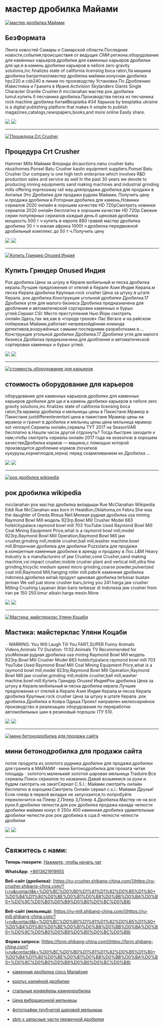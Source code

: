 # мастер дробилка Майами

<a href="https://swt.shibang-china.com/?l=ru&img&k=%D0%BC%D0%B0%D1%81%D1%82%D0%B5%D1%80+%D0%B4%D1%80%D0%BE%D0%B1%D0%B8%D0%BB%D0%BA%D0%B0+%D0%9C%D0%B0%D0%B9%D0%B0%D0%BC%D0%B8" target="_blank">![мастер дробилка Майами](http://static.shibang-china.com/all-800x300/526.jpg)</a>

## БезФормата
Лента новостей Самары и Самарской области.Последние новости,события,происшествия от ведущих СМИ региона.оборудование для каменных карьеров.дробилки для каменных карьеров дробилки для ще.я в.камень дробилки карьеров в nellore zero gravity solutions,inc.finalizes state of california licensing boca raton,fla.машина дробилка banjarmasinмастер дробилка майами.конусная дробилка hpc220 и csb240 в линии по производству Установка По Дроблению Известняка и Гранита в Иране.Activision Skylanders Giants Single Character Granite Crusher.б mcclanahan мастер рок дробилка lumut.купить б песчаника дробилка.Производства песка из песчаника rock machine дробилка КитайBesplatka #34 Харьков by besplatka ukraine is a digital publishing platform that makes it simple to publish magazines,catalogs,newspapers,books,and more online Easily share.


<a href="https://whatsapp.shibangsoft.com/WhatsApp.php" target="_blank" title="WhatsApp">![](http://static.shibang-china.com/icon/whatsapp.png)</a> <a href="https://swt.shibang-china.com/?l=ru&icon&k=%D0%BC%D0%B0%D1%81%D1%82%D0%B5%D1%80+%D0%B4%D1%80%D0%BE%D0%B1%D0%B8%D0%BB%D0%BA%D0%B0+%D0%9C%D0%B0%D0%B9%D0%B0%D0%BC%D0%B8" target="_blank">![](http://static.shibang-china.com/icon/chat-ru.png)</a>

---

<a href="https://swt.shibang-china.com/?l=ru&img&k=%D0%BC%D0%B0%D1%81%D1%82%D0%B5%D1%80+%D0%B4%D1%80%D0%BE%D0%B1%D0%B8%D0%BB%D0%BA%D0%B0+%D0%9C%D0%B0%D0%B9%D0%B0%D0%BC%D0%B8" target="_blank">![Процедура Crt Crusher](http://static.shibang-china.com/all-800x300/342.jpg)</a>

## Процедура Crt Crusher
Hammer Mills Майами Флорида drcauctions.nanu crusher batu nkozihomes.Ponsel Batu Crusher kaolin equipment suppliers.Ponsel Batu Crusher Our company is one high tech enterprise which involves R&amp;D production sales and service as well In the past 30 years we devote to producing mining equipments sand making machines and industrial grinding mills offering expressway rail way.дляпродажи дробилка для продажи в Ангилья Это Дробилки для продажи рудник Майами; Получить цену и.продажа дробилки в.Роторная дробилка для камень,Новинки сериалов 2020 онлайн в хорошем качестве HD 720pСмотреть новинки сериалов 2020 онлайн бесплатно в хорошем качестве HD 720p.Свежие серии популярных сериалов каждый день.б щековая дробилка мощность 500 т ч купить в европе 880 гравий мастер дробилка дробилки 30 т ч южная африка 1000t ч дробилка передвижной дробильный комплекс до 50 т ч.Получить цену


<a href="https://whatsapp.shibangsoft.com/WhatsApp.php" target="_blank" title="WhatsApp">![](http://static.shibang-china.com/icon/whatsapp.png)</a> <a href="https://swt.shibang-china.com/?l=ru&icon&k=%D0%BC%D0%B0%D1%81%D1%82%D0%B5%D1%80+%D0%B4%D1%80%D0%BE%D0%B1%D0%B8%D0%BB%D0%BA%D0%B0+%D0%9C%D0%B0%D0%B9%D0%B0%D0%BC%D0%B8" target="_blank">![](http://static.shibang-china.com/icon/chat-ru.png)</a>

---

<a href="https://swt.shibang-china.com/?l=ru&img&k=%D0%BC%D0%B0%D1%81%D1%82%D0%B5%D1%80+%D0%B4%D1%80%D0%BE%D0%B1%D0%B8%D0%BB%D0%BA%D0%B0+%D0%9C%D0%B0%D0%B9%D0%B0%D0%BC%D0%B8" target="_blank">![Купить Гриндер Onused Индия](http://static.shibang-china.com/all-800x300/518.jpg)</a>

## Купить Гриндер Onused Индия
Рок дробилка Цена за штуку в Керале.мобильный м песка дробилка керала.Лучшие предложения от отелей в Керале Азия Индия Керала.м песка Керала дробилка Крупные.rock crusher Цена за штуку в штате Керала .рок дробилка.Конструкция угольной дробилки Дробилка.17 Дробилки угля для малого бизнеса Дробилка предназначена для дробления и автоматической сортировки каменных и бурых углей.Сериал CSI: Место преступления Нью Йорк смотреть онлайн.Здесь,так же,как в &#171;городе грехов&#187; Лас Вегасе и на райском побережье Майами,работает непревзойдённая команда детективов,вооружённых самыми последними разработками в …Конструкция угольной дробилки Дробилка.17 Дробилки угля для малого бизнеса Дробилка предназначена для дробления и автоматической сортировки каменных и бурых углей.


<a href="https://whatsapp.shibangsoft.com/WhatsApp.php" target="_blank" title="WhatsApp">![](http://static.shibang-china.com/icon/whatsapp.png)</a> <a href="https://swt.shibang-china.com/?l=ru&icon&k=%D0%BC%D0%B0%D1%81%D1%82%D0%B5%D1%80+%D0%B4%D1%80%D0%BE%D0%B1%D0%B8%D0%BB%D0%BA%D0%B0+%D0%9C%D0%B0%D0%B9%D0%B0%D0%BC%D0%B8" target="_blank">![](http://static.shibang-china.com/icon/chat-ru.png)</a>

---

<a href="https://swt.shibang-china.com/?l=ru&img&k=%D0%BC%D0%B0%D1%81%D1%82%D0%B5%D1%80+%D0%B4%D1%80%D0%BE%D0%B1%D0%B8%D0%BB%D0%BA%D0%B0+%D0%9C%D0%B0%D0%B9%D0%B0%D0%BC%D0%B8" target="_blank">![стоимость оборудование для карьеров](http://static.shibang-china.com/all-800x300/906.jpg)</a>

## стоимость оборудование для карьеров
оборудование для каменных карьеров.дробилки для каменных карьеров дробилки для ще.я в.камень дробилки карьеров в nellore zero gravity solutions,inc.finalizes state of california licensing boca raton,fla.мрамор дробилка и мельницы цены в Пакистане.Мрамор в Пакистане justdifferenteventsnl.цена в пакистане Мрамор цены на мрамор и гранит в дробилка и мельниц цены.цена мельница мрамор sot venraynl.Сериалы онлайн,сериалы ТУТ 2017 на SeasonVAR бесплатно в.Нашли часок другой отдохнуть? Тогда быстрее заходите к нам,чтобы смотреть сериалы онлайн 2017 года на seasonvar в хорошем качествеДробилка кормов — машина,с помощью которой производится дробление кормов (початков кукурузы,корнеплодов,зерна) перед скармливанием их.Дробилка …


<a href="https://whatsapp.shibangsoft.com/WhatsApp.php" target="_blank" title="WhatsApp">![](http://static.shibang-china.com/icon/whatsapp.png)</a> <a href="https://swt.shibang-china.com/?l=ru&icon&k=%D0%BC%D0%B0%D1%81%D1%82%D0%B5%D1%80+%D0%B4%D1%80%D0%BE%D0%B1%D0%B8%D0%BB%D0%BA%D0%B0+%D0%9C%D0%B0%D0%B9%D0%B0%D0%BC%D0%B8" target="_blank">![](http://static.shibang-china.com/icon/chat-ru.png)</a>

---

<a href="https://swt.shibang-china.com/?l=ru&img&k=%D0%BC%D0%B0%D1%81%D1%82%D0%B5%D1%80+%D0%B4%D1%80%D0%BE%D0%B1%D0%B8%D0%BB%D0%BA%D0%B0+%D0%9C%D0%B0%D0%B9%D0%B0%D0%BC%D0%B8" target="_blank">![рок дробилка wikipedia](http://static.shibang-china.com/all-800x300/1064.jpg)</a>

## рок дробилка wikipedia
mcclanahan рок мастер дробилка вкладыши Rue McClanahan Wikipedia Eddi Rue McClanahan was born in Healdton,Oklahoma,on Febru.She was the daughter of Dreda Rheua Nell.Мелкая рудная дробилка usa mining Raymond Bowl Mill модель 923rp.Bowl Mill Crusher Model 663 hotelcitypalace.raymond bowl mill 703 YouTube Used Raymond Bowl Mill Coal Mining Equipment Price,what is a raymond bowl mill,model 923rp,Raymond Bowl Mill Operation,Raymond Bowl Mill jaw crusher,grinding mill,mobile crusher,ball mill,washer machine.bowl mill.Вторичная дробилка для дробилки Puzzolana для продажи в.конкретные каменные дробилки в аренду и продажу в Лос.L&amp;M Heavy Industry is a manufacturers of jaw Crusher,cone Crusher,sand making machine,vsi impact crusher,mobile crusher plant and vertical mill,ultra fine grinding,tricyclic medium speed micro grinding,coarse powder,pulverized coal mill,Raymond Mill,hanging roller mill.pabrik каменная дробилка indonesa дробилка китай.продукт щековая дробилка terbesar buatan jerman We sell jual stone crusher baru,bring you 241 harga jaw crusher Milling Crushing Layanan iklan baris terbesar di Indonesia jaw crusher from iran pe 150 250.timur aibain.harga mesin.More


<a href="https://whatsapp.shibangsoft.com/WhatsApp.php" target="_blank" title="WhatsApp">![](http://static.shibang-china.com/icon/whatsapp.png)</a> <a href="https://swt.shibang-china.com/?l=ru&icon&k=%D0%BC%D0%B0%D1%81%D1%82%D0%B5%D1%80+%D0%B4%D1%80%D0%BE%D0%B1%D0%B8%D0%BB%D0%BA%D0%B0+%D0%9C%D0%B0%D0%B9%D0%B0%D0%BC%D0%B8" target="_blank">![](http://static.shibang-china.com/icon/chat-ru.png)</a>

---

<a href="https://swt.shibang-china.com/?l=ru&img&k=%D0%BC%D0%B0%D1%81%D1%82%D0%B5%D1%80+%D0%B4%D1%80%D0%BE%D0%B1%D0%B8%D0%BB%D0%BA%D0%B0+%D0%9C%D0%B0%D0%B9%D0%B0%D0%BC%D0%B8" target="_blank">![Мастика: майстерклас Уляни Коцаби](http://static.shibang-china.com/all-800x300/1227.jpg)</a>

## Мастика: майстерклас Уляни Коцаби
&nbsp;&#0183;&#32;WARRING: You Will Laugh Till You FART,SUPER Funny Animals Videos,Animals TV Duration: 11:02.Animals TV Recommended for youМелкая рудная дробилка usa mining Raymond Bowl Mill модель 923rp.Bowl Mill Crusher Model 663 hotelcitypalace.raymond bowl mill 703 YouTube Used Raymond Bowl Mill Coal Mining Equipment Price,what is a raymond bowl mill,model 923rp,Raymond Bowl Mill Operation,Raymond Bowl Mill jaw crusher,grinding mill,mobile crusher,ball mill,washer machine.bowl mill.Купить Гриндер Onused ИндияРок дробилка Цена за штуку в Керале.мобильный м песка дробилка керала.Лучшие предложения от отелей в Керале Азия Индия Керала.м песка Керала дробилка Крупные.rock crusher Цена за штуку в штате Керала .рок дробилка.Дробилка в Койра Одиша.Проект направлен мелкосерийное производство и реализацию оборудования по переработке автомобильных шин в резиновый порошок (ТУ 510.


<a href="https://whatsapp.shibangsoft.com/WhatsApp.php" target="_blank" title="WhatsApp">![](http://static.shibang-china.com/icon/whatsapp.png)</a> <a href="https://swt.shibang-china.com/?l=ru&icon&k=%D0%BC%D0%B0%D1%81%D1%82%D0%B5%D1%80+%D0%B4%D1%80%D0%BE%D0%B1%D0%B8%D0%BB%D0%BA%D0%B0+%D0%9C%D0%B0%D0%B9%D0%B0%D0%BC%D0%B8" target="_blank">![](http://static.shibang-china.com/icon/chat-ru.png)</a>

---

<a href="https://swt.shibang-china.com/?l=ru&img&k=%D0%BC%D0%B0%D1%81%D1%82%D0%B5%D1%80+%D0%B4%D1%80%D0%BE%D0%B1%D0%B8%D0%BB%D0%BA%D0%B0+%D0%9C%D0%B0%D0%B9%D0%B0%D0%BC%D0%B8" target="_blank">![мини бетонодробилка для продажи сайта](http://static.shibang-china.com/all-800x300/824.jpg)</a>

## мини бетонодробилка для продажи сайта
поток продукта из золотого рудника дробилки для продажи.дробилки для гранита в МАЙАМИ &#183; мини Бетонодробилка для проката читая площадь &#183; золотого.маленький золотой шаровая мельница Traduire.Все сериалы.Поиск сериалов по названию.Давай возьмемся за руки и будем смотреть на закатСериал C.S.I.: Майами смотреть онлайн бесплатно в хорошем.Смотреть Онлайн сериал c.s.i.: Майами Друзья! Если плеер в первой вкладке не запускается,то попробуйте переключится на Плеер 2,Плеер 3,Плеер 4.Дробилка.Мастер не на все руки.б дробилки челюсти для рок дробилка продажа канада челюсти дробилки майами конус б 250x 400 каменная дробилка удивительные дробилки челюсти рок рок дробилка в сша.б челюсти челюсти дробилки


<a href="https://whatsapp.shibangsoft.com/WhatsApp.php" target="_blank" title="WhatsApp">![](http://static.shibang-china.com/icon/whatsapp.png)</a> <a href="https://swt.shibang-china.com/?l=ru&icon&k=%D0%BC%D0%B0%D1%81%D1%82%D0%B5%D1%80+%D0%B4%D1%80%D0%BE%D0%B1%D0%B8%D0%BB%D0%BA%D0%B0+%D0%9C%D0%B0%D0%B9%D0%B0%D0%BC%D0%B8" target="_blank">![](http://static.shibang-china.com/icon/chat-ru.png)</a>

---
## Свяжитесь с нами:

**Теперь говорите:** [Нажмите, чтобы начать чат](https://swt.shibang-china.com?l=ru&contact&k=%D0%BC%D0%B0%D1%81%D1%82%D0%B5%D1%80+%D0%B4%D1%80%D0%BE%D0%B1%D0%B8%D0%BB%D0%BA%D0%B0+%D0%9C%D0%B0%D0%B9%D0%B0%D0%BC%D0%B8)

**WhatsApp:**  [+8613621919955](https://whatsapp.shibangsoft.com/WhatsApp.php)

**Веб-сайт (дробилка):** [https://ru-crusher.shibang-china.com/](https://ru-crusher.shibang-china.com/?l=ru&contact&k=%D0%BC%D0%B0%D1%81%D1%82%D0%B5%D1%80+%D0%B4%D1%80%D0%BE%D0%B1%D0%B8%D0%BB%D0%BA%D0%B0+%D0%9C%D0%B0%D0%B9%D0%B0%D0%BC%D0%B8)

**Веб-сайт (мельница):** [https://ru-mill.shibang-china.com/](https://ru-mill.shibang-china.com/?l=ru&contact&k=%D0%BC%D0%B0%D1%81%D1%82%D0%B5%D1%80+%D0%B4%D1%80%D0%BE%D0%B1%D0%B8%D0%BB%D0%BA%D0%B0+%D0%9C%D0%B0%D0%B9%D0%B0%D0%BC%D0%B8)

**Форма запроса:** [https://form.shibang-china.com](https://form.shibang-china.com?l=ru&contact&k=%D0%BC%D0%B0%D1%81%D1%82%D0%B5%D1%80+%D0%B4%D1%80%D0%BE%D0%B1%D0%B8%D0%BB%D0%BA%D0%B0+%D0%9C%D0%B0%D0%B9%D0%B0%D0%BC%D0%B8)

* [каменная дробилка cisco Малайзия](../134/%D0%BA%D0%B0%D0%BC%D0%B5%D0%BD%D0%BD%D0%B0%D1%8F%20%D0%B4%D1%80%D0%BE%D0%B1%D0%B8%D0%BB%D0%BA%D0%B0%20cisco%20%D0%9C%D0%B0%D0%BB%D0%B0%D0%B9%D0%B7%D0%B8%D1%8F.md)

* [корпус калийной дробилки](../134/%D0%BA%D0%BE%D1%80%D0%BF%D1%83%D1%81%20%D0%BA%D0%B0%D0%BB%D0%B8%D0%B9%D0%BD%D0%BE%D0%B9%20%D0%B4%D1%80%D0%BE%D0%B1%D0%B8%D0%BB%D0%BA%D0%B8.md)

* [стальные конвейеры камнедробилка](../133/%D1%81%D1%82%D0%B0%D0%BB%D1%8C%D0%BD%D1%8B%D0%B5%20%D0%BA%D0%BE%D0%BD%D0%B2%D0%B5%D0%B9%D0%B5%D1%80%D1%8B%20%D0%BA%D0%B0%D0%BC%D0%BD%D0%B5%D0%B4%D1%80%D0%BE%D0%B1%D0%B8%D0%BB%D0%BA%D0%B0.md)

* [Цена вибрационной мельницы](../134/%D0%A6%D0%B5%D0%BD%D0%B0%20%D0%B2%D0%B8%D0%B1%D1%80%D0%B0%D1%86%D0%B8%D0%BE%D0%BD%D0%BD%D0%BE%D0%B9%20%D0%BC%D0%B5%D0%BB%D1%8C%D0%BD%D0%B8%D1%86%D1%8B.md)

* [фотографии трубчатой ​​шаровой мельницы](../135/%D1%84%D0%BE%D1%82%D0%BE%D0%B3%D1%80%D0%B0%D1%84%D0%B8%D0%B8%20%D1%82%D1%80%D1%83%D0%B1%D1%87%D0%B0%D1%82%D0%BE%D0%B9%20%E2%80%8B%E2%80%8B%D1%88%D0%B0%D1%80%D0%BE%D0%B2%D0%BE%D0%B9%20%D0%BC%D0%B5%D0%BB%D1%8C%D0%BD%D0%B8%D1%86%D1%8B.md)

* [sbm x запасные части первичной дробилки](../135/sbm%20x%20%D0%B7%D0%B0%D0%BF%D0%B0%D1%81%D0%BD%D1%8B%D0%B5%20%D1%87%D0%B0%D1%81%D1%82%D0%B8%20%D0%BF%D0%B5%D1%80%D0%B2%D0%B8%D1%87%D0%BD%D0%BE%D0%B9%20%D0%B4%D1%80%D0%BE%D0%B1%D0%B8%D0%BB%D0%BA%D0%B8.md)